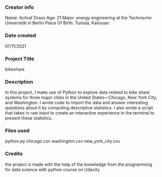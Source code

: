 ### Creator info
Name: Achraf Drass
Age: 21
Major: energy engineering at the Technische Universität in Berlin
Place Of Birth: Tunisia, Kairouan
### Date created
07/11/2021

### Project Title
bikeshare

### Description
In this project, I make use of Python to explore data related to bike share systems for three major cities in the United States—Chicago, New York City, and Washington. I wrote code to import the data and answer interesting questions about it by computing descriptive statistics. I also wrote a script that takes in raw input to create an interactive experience in the terminal to present these statistics.

### Files used
python.py
chicago.csv
washington.csv
new_york_city.csv

### Credits
the project is made with the help of the knowledge from the programming for data science with python course on Udacity

